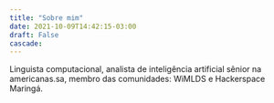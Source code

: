 ```yaml
---
title: "Sobre mim"
date: 2021-10-09T14:42:15-03:00
draft: False
cascade:
---
```

Linguista computacional, analista de inteligência artificial sênior na americanas.sa, membro das comunidades: WiMLDS e Hackerspace Maringá.

